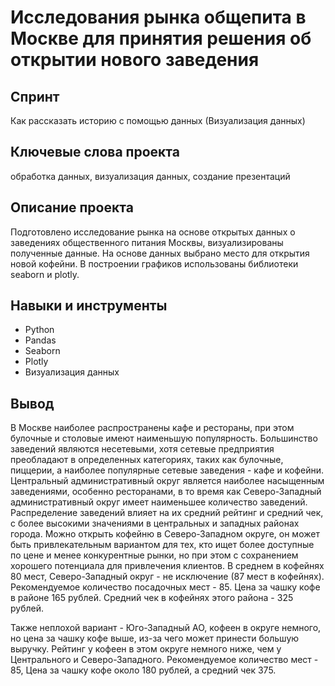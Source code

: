 # Исследования рынка общепита в Москве для принятия решения об открытии нового заведения

## Спринт

Как рассказать историю с помощью данных (Визуализация данных)
## Ключевые слова проекта

обработка данных, визуализация данных, создание презентаций
## Описание проекта

Подготовлено исследование рынка на основе открытых данных о заведениях общественного питания Москвы, визуализированы полученные данные. На основе данных выбрано место для открытия новой кофейни. В построении графиков использованы библиотеки seaborn и plotly. 
## Навыки и инструменты

   * Python
   * Pandas
   * Seaborn
   * Plotly
   * Визуализация данных

## Вывод
В Москве наиболее распространены кафе и рестораны, при этом булочные и столовые имеют наименьшую популярность. Большинство заведений являются несетевыми, хотя сетевые предприятия преобладают в определенных категориях, таких как булочные, пиццерии, а наиболее популярные сетевые заведения - кафе и кофейни. Центральный административный округ является наиболее насыщенным заведениями, особенно ресторанами, в то время как Северо-Западный административный округ имеет наименьшее количество заведений. Распределение заведений влияет на их средний рейтинг и средний чек, с более высокими значениями в центральных и западных районах города.
Можно открыть кофейню в Северо-Западном округе, он может быть привлекательным вариантом для тех, кто ищет более доступные по цене и менее конкурентные рынки, но при этом с сохранением хорошего потенциала для привлечения клиентов. В среднем в кофейнях 80 мест, Северо-Западный округ - не исключение (87 мест в кофейнях). Рекомендуемое количество посадочных мест - 85. Цена за чашку кофе в районе 165 рублей. Средний чек в кофейнях этого района - 325 рублей.

Также неплохой вариант - Юго-Западный АО, кофеен в округе немного, но цена за чашку кофе выше, из-за чего может принести большую выручку. Рейтинг у кофеен в этом округе немного ниже, чем у Центрального и Северо-Западного. Рекомендуемое количество мест - 85, Цена за чашку кофе около 180 рублей, а средний чек 375. 
